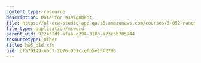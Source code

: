 ```yaml
---
content_type: resource
description: Data for assignment.
file: https://ol-ocw-studio-app-qa.s3.amazonaws.com/courses/3-052-nanomechanics-of-materials-and-biomaterials-spring-2007/cf579149b6c72b76061cefb5e15f2706_hw5_q1d.xls
file_type: application/msword
parent_uid: 922432df-afab-e294-318b-a73cbb705744
resourcetype: Other
title: hw5_q1d.xls
uid: cf579149-b6c7-2b76-061c-efb5e15f2706
---
```

